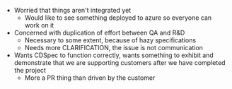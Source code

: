 - Worried that things aren't integrated yet  
  - Would like to see something deployed to azure so everyone can work on it   
- Concerned with duplication of effort between QA and R\&D  
  - Necessary to some extent, because of hazy specifications  
  - Needs more CLARIFICATION, the issue is not communication  
- Wants CDSpec to function correctly, wants something to exhibit and demonstrate that we are supporting customers after we have completed the project  
  - More a PR thing than driven by the customer